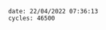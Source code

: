 

                date: 22/04/2022 07:36:13
                cycles: 46500

                         